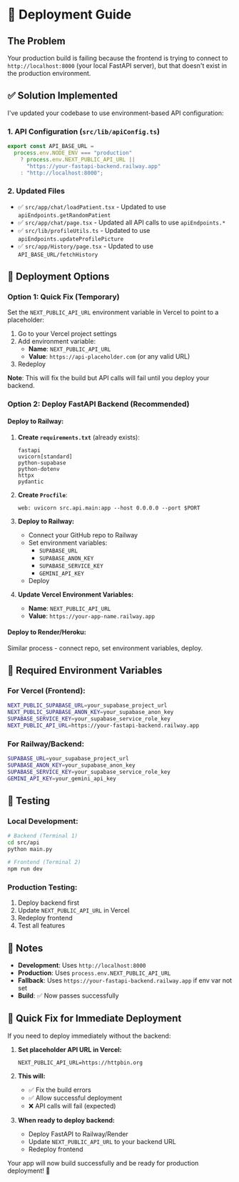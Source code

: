 # 🚀 Deployment Guide

## The Problem

Your production build is failing because the frontend is trying to connect to `http://localhost:8000` (your local FastAPI server), but that doesn't exist in the production environment.

## ✅ Solution Implemented

I've updated your codebase to use environment-based API configuration:

### 1. **API Configuration (`src/lib/apiConfig.ts`)**

```typescript
export const API_BASE_URL =
  process.env.NODE_ENV === "production"
    ? process.env.NEXT_PUBLIC_API_URL ||
      "https://your-fastapi-backend.railway.app"
    : "http://localhost:8000";
```

### 2. **Updated Files**

- ✅ `src/app/chat/loadPatient.tsx` - Updated to use `apiEndpoints.getRandomPatient`
- ✅ `src/app/chat/page.tsx` - Updated all API calls to use `apiEndpoints.*`
- ✅ `src/lib/profileUtils.ts` - Updated to use `apiEndpoints.updateProfilePicture`
- ✅ `src/app/History/page.tsx` - Updated to use `API_BASE_URL/fetchHistory`

## 🔧 Deployment Options

### **Option 1: Quick Fix (Temporary)**

Set the `NEXT_PUBLIC_API_URL` environment variable in Vercel to point to a placeholder:

1. Go to your Vercel project settings
2. Add environment variable:
   - **Name**: `NEXT_PUBLIC_API_URL`
   - **Value**: `https://api-placeholder.com` (or any valid URL)
3. Redeploy

**Note**: This will fix the build but API calls will fail until you deploy your backend.

### **Option 2: Deploy FastAPI Backend (Recommended)**

#### **Deploy to Railway:**

1. **Create `requirements.txt`** (already exists):

   ```
   fastapi
   uvicorn[standard]
   python-supabase
   python-dotenv
   httpx
   pydantic
   ```

2. **Create `Procfile`**:

   ```
   web: uvicorn src.api.main:app --host 0.0.0.0 --port $PORT
   ```

3. **Deploy to Railway:**

   - Connect your GitHub repo to Railway
   - Set environment variables:
     - `SUPABASE_URL`
     - `SUPABASE_ANON_KEY`
     - `SUPABASE_SERVICE_KEY`
     - `GEMINI_API_KEY`
   - Deploy

4. **Update Vercel Environment Variables:**
   - **Name**: `NEXT_PUBLIC_API_URL`
   - **Value**: `https://your-app-name.railway.app`

#### **Deploy to Render/Heroku:**

Similar process - connect repo, set environment variables, deploy.

## 🔐 Required Environment Variables

### **For Vercel (Frontend):**

```bash
NEXT_PUBLIC_SUPABASE_URL=your_supabase_project_url
NEXT_PUBLIC_SUPABASE_ANON_KEY=your_supabase_anon_key
SUPABASE_SERVICE_KEY=your_supabase_service_role_key
NEXT_PUBLIC_API_URL=https://your-fastapi-backend.railway.app
```

### **For Railway/Backend:**

```bash
SUPABASE_URL=your_supabase_project_url
SUPABASE_ANON_KEY=your_supabase_anon_key
SUPABASE_SERVICE_KEY=your_supabase_service_role_key
GEMINI_API_KEY=your_gemini_api_key
```

## 🧪 Testing

### **Local Development:**

```bash
# Backend (Terminal 1)
cd src/api
python main.py

# Frontend (Terminal 2)
npm run dev
```

### **Production Testing:**

1. Deploy backend first
2. Update `NEXT_PUBLIC_API_URL` in Vercel
3. Redeploy frontend
4. Test all features

## 📝 Notes

- **Development**: Uses `http://localhost:8000`
- **Production**: Uses `process.env.NEXT_PUBLIC_API_URL`
- **Fallback**: Uses `https://your-fastapi-backend.railway.app` if env var not set
- **Build**: ✅ Now passes successfully

## 🚨 Quick Fix for Immediate Deployment

If you need to deploy immediately without the backend:

1. **Set placeholder API URL in Vercel:**

   ```
   NEXT_PUBLIC_API_URL=https://httpbin.org
   ```

2. **This will:**

   - ✅ Fix the build errors
   - ✅ Allow successful deployment
   - ❌ API calls will fail (expected)

3. **When ready to deploy backend:**
   - Deploy FastAPI to Railway/Render
   - Update `NEXT_PUBLIC_API_URL` to your backend URL
   - Redeploy frontend

Your app will now build successfully and be ready for production deployment! 🎉
